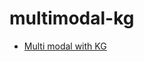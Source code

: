 # multimodal-kg
+ [Multi modal with KG](https://aihealth.ischool.utexas.edu/IWKG_KDD2020/slides/Shih-Fu.pdf)
